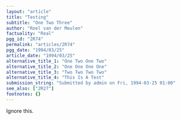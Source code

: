 ```yaml
---
layout: "article"
title: "Testing"
subtitle: "One Two Three"
author: "Roel van der Meulen"
factuality: "Real"
pgg_id: "2R74"
permalink: "articles/2R74"
pgg_date: "1994/03/25"
article_date: "1994/03/25"
alternative_title_1: "One Two One Two"
alternative_title_2: "One One One One"
alternative_title_3: "Two Two Two Two"
alternative_title_4: "This Is A Test"
submission_string: "Submitted by admin on Fri, 1994-03-25 01:00"
see_also: ["2R27"]
footnotes: {}
---
```

<div>
<p>Ignore this.</p>
</div>
